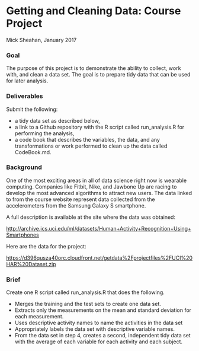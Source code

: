 # Getting and Cleaning Data: Course Project

Mick Sheahan, January 2017

### Goal
The purpose of this project is to demonstrate the ability to collect, work with, and clean a data set. 
The goal is to prepare tidy data that can be used for later analysis. 

### Deliverables 
Submit the following:
 - a tidy data set as described below, 
 - a link to a Github repository with the R script called run_analysis.R for performing the analysis, 
 - a code book that describes the variables, the data, and any transformations or work  performed to clean up the data called CodeBook.md.

### Background
One of the most exciting areas in all of data science right now is wearable computing. Companies like Fitbit, Nike, and Jawbone Up are racing to develop the most advanced algorithms to attract new users. The data linked to from the course website represent data collected from the accelerometers from the Samsung Galaxy S smartphone. 

A full description is available at the site where the data was obtained:

http://archive.ics.uci.edu/ml/datasets/Human+Activity+Recognition+Using+Smartphones

Here are the data for the project:

https://d396qusza40orc.cloudfront.net/getdata%2Fprojectfiles%2FUCI%20HAR%20Dataset.zip

### Brief

Create one R script called run_analysis.R that does the following.

 - Merges the training and the test sets to create one data set.
 - Extracts only the measurements on the mean and standard deviation for each measurement.
 - Uses descriptive activity names to name the activities in the data set
 - Appropriately labels the data set with descriptive variable names.
 - From the data set in step 4, creates a second, independent tidy data set with the average of each variable for each activity and each subject.
